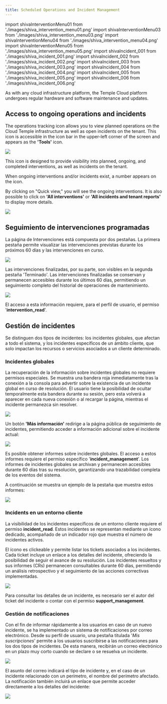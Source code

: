 ```yaml
---
title: Scheduled Operations and Incident Management
---
```

import shivaInterventionMenu01 from './images/shiva_intervention_menu01.png'
import shivaInterventionMenu03 from './images/shiva_intervention_menu03.png'
import shivaInterventionMenu04 from './images/shiva_intervention_menu04.png'
import shivaInterventionMenu05 from './images/shiva_intervention_menu05.png'
import shivaIncident_001 from './images/shiva_incident_001.png'
import shivaIncident_002 from './images/shiva_incident_002.png'
import shivaIncident_003 from './images/shiva_incident_003.png'
import shivaIncident_004 from './images/shiva_incident_004.png'
import shivaIncident_005 from './images/shiva_incident_005.png'
import shivaIncident_006 from './images/shiva_incident_006.png'

As with any cloud infrastructure platform, the Temple Cloud platform undergoes regular hardware and software maintenance and updates.

## Access to ongoing operations and incidents

The operations tracking icon allows you to view planned operations on the Cloud Temple infrastructure as well as open incidents on the tenant. This icon is accessible in the icon bar in the upper-left corner of the screen and appears as the __'Tools'__ icon.

<img src={shivaInterventionMenu01} />

This icon is designed to provide visibility into planned, ongoing, and completed interventions, as well as incidents on the tenant.

When ongoing interventions and/or incidents exist, a number appears on the icon.

By clicking on "Quick view," you will see the ongoing interventions. It is also possible to click on __'All interventions'__ or __'All incidents and tenant reports'__ to display more details.

<img src={shivaInterventionMenu03} />

## Seguimiento de intervenciones programadas

La página de Intervenciones está compuesta por dos pestañas. La primera pestaña permite visualizar las intervenciones previstas durante los próximos 60 días y las intervenciones en curso.

<img src={shivaInterventionMenu04} />

Las intervenciones finalizadas, por su parte, son visibles en la segunda pestaña 'Terminado'. Las intervenciones finalizadas se conservan y permanecen accesibles durante los últimos 60 días, permitiendo un seguimiento completo del historial de operaciones de mantenimiento.

<img src={shivaInterventionMenu05} />

El acceso a esta información requiere, para el perfil de usuario, el permiso '__intervention_read__'.

## Gestión de incidentes

Se distinguen dos tipos de incidentes: los incidentes globales, que afectan a todo el sistema, y los incidentes específicos de un ámbito cliente, que solo impactan los recursos o servicios asociados a un cliente determinado.

### Incidentes globales

La recuperación de la información sobre incidentes globales no requiere permisos especiales. Se muestra una bandera roja inmediatamente tras la conexión a la consola para advertir sobre la existencia de un incidente global en curso de resolución. El usuario tiene la posibilidad de ocultar temporalmente esta bandera durante su sesión, pero esta volverá a aparecer en cada nueva conexión o al recargar la página, mientras el incidente permanezca sin resolver.

<img src={shivaIncident_001} />

Un botón __'Más información'__ redirige a la página pública de seguimiento de incidentes, permitiendo acceder a información adicional sobre el incidente actual:

<img src={shivaIncident_002} />

Es posible obtener informes sobre incidentes globales. El acceso a estos informes requiere el permiso específico '__incident_management__'. Los informes de incidentes globales se archivan y permanecen accesibles durante 60 días tras su resolución, garantizando una trazabilidad completa de los eventos del sistema.

A continuación se muestra un ejemplo de la pestaña que muestra estos informes:

<img src={shivaIncident_003} />

### Incidents en un entorno cliente

La visibilidad de los incidentes específicos de un entorno cliente requiere el permiso __incident_read__. Estos incidentes se representan mediante un ícono dedicado, acompañado de un indicador rojo que muestra el número de incidentes activos.

El ícono es clickeable y permite listar los tickets asociados a los incidentes. Cada ticket incluye un enlace a los detalles del incidente, ofreciendo la posibilidad de seguir el avance de su resolución. Los incidentes resueltos y sus informes (CRs) permanecen consultables durante 60 días, permitiendo un análisis retrospectivo y el seguimiento de las acciones correctivas implementadas.

<img src={shivaIncident_004} />

Para consultar los detalles de un incidente, es necesario ser el autor del ticket del incidente o contar con el permiso __support_management__.

### Gestión de notificaciones

Con el fin de informar rápidamente a los usuarios en caso de un nuevo incidente, se ha implementado un sistema de notificaciones por correo electrónico. Desde su perfil de usuario, una pestaña titulada '*Mis suscripciones*' permite a los usuarios suscribirse a las notificaciones para los dos tipos de incidentes. De esta manera, recibirán un correo electrónico en un plazo muy corto cuando se declare o se resuelva un incidente.

<img src={shivaIncident_005} />

El asunto del correo indicará el tipo de incidente y, en el caso de un incidente relacionado con un perímetro, el nombre del perímetro afectado. La notificación también incluirá un enlace que permite acceder directamente a los detalles del incidente:

<img src={shivaIncident_006} />